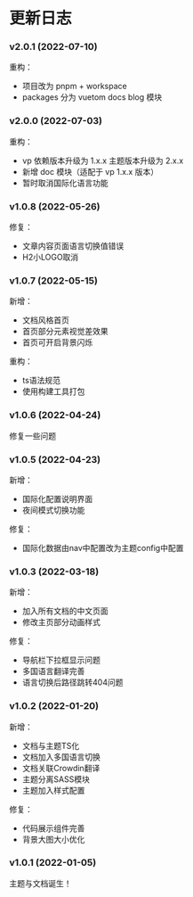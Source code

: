 # 更新日志

### v2.0.1 (2022-07-10)

重构：
- 项目改为 pnpm + workspace
- packages 分为 vuetom docs blog 模块

### v2.0.0 (2022-07-03)

重构：
- vp 依赖版本升级为 1.x.x 主题版本升级为 2.x.x
- 新增 doc 模块（适配于 vp 1.x.x 版本）
- 暂时取消国际化语言功能

### v1.0.8 (2022-05-26)

修复：
- 文章内容页面语言切换值错误
- H2小LOGO取消

### v1.0.7 (2022-05-15)

新增：
- 文档风格首页
- 首页部分元素视觉差效果
- 首页可开启背景闪烁

重构：
- ts语法规范
- 使用构建工具打包

### v1.0.6 (2022-04-24)

修复一些问题

### v1.0.5 (2022-04-23)

新增：
- 国际化配置说明界面
- 夜间模式切换功能

修复：
- 国际化数据由nav中配置改为主题config中配置


### v1.0.3 (2022-03-18)

新增：
- 加入所有文档的中文页面
- 修改主页部分动画样式

修复：
- 导航栏下拉框显示问题
- 多国语言翻译完善
- 语言切换后路径跳转404问题


### v1.0.2 (2022-01-20)

新增：
- 文档与主题TS化
- 文档加入多国语言切换
- 文档关联Crowdin翻译
- 主题分离SASS模块
- 主题加入样式配置

修复：
- 代码展示组件完善
- 背景大图大小优化


### v1.0.1 (2022-01-05)
    
主题与文档诞生！